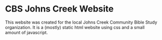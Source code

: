 # CBS Johns Creek Website

This website was created for the local Johns Creek Community Bible Study organization. It is a (mostly) static html website using css and a small amount of javascript.
